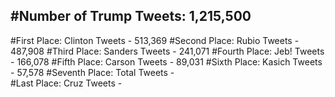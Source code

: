 #Number of Trump Tweets: 1,215,500
---
#First Place: Clinton Tweets - 513,369
#Second Place: Rubio Tweets - 487,908
#Third Place: Sanders Tweets - 241,071
#Fourth Place: Jeb! Tweets - 166,078
#Fifth Place: Carson Tweets - 89,031
#Sixth Place: Kasich Tweets - 57,578
#Seventh Place: Total Tweets -  
#Last Place: Cruz Tweets - 
